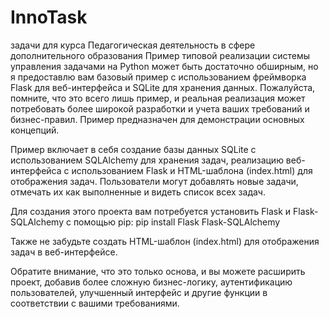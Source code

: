 # InnoTask
задачи для курса Педагогическая деятельность в сфере дополнительного образования
Пример типовой реализации системы управления задачами на Python может быть достаточно обширным, но я предоставлю вам базовый пример с использованием фреймворка Flask для веб-интерфейса и SQLite для хранения данных. Пожалуйста, помните, что это всего лишь пример, и реальная реализация может потребовать более широкой разработки и учета ваших требований и бизнес-правил. Пример предназначен для демонстрации основных концепций.

Пример включает в себя создание базы данных SQLite с использованием SQLAlchemy для хранения задач, реализацию веб-интерфейса с использованием Flask и HTML-шаблона (index.html) для отображения задач. Пользователи могут добавлять новые задачи, отмечать их как выполненные и видеть список всех задач.

Для создания этого проекта вам потребуется установить Flask и Flask-SQLAlchemy с помощью pip:
pip install Flask Flask-SQLAlchemy

Также не забудьте создать HTML-шаблон (index.html) для отображения задач в веб-интерфейсе.

Обратите внимание, что это только основа, и вы можете расширить проект, добавив более сложную бизнес-логику, аутентификацию пользователей, улучшенный интерфейс и другие функции в соответствии с вашими требованиями.

